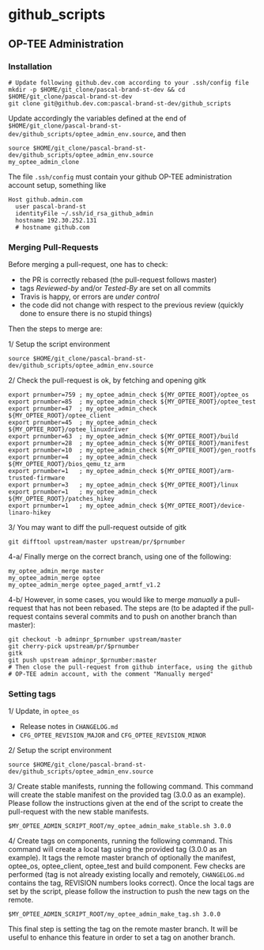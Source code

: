 # github_scripts

## OP-TEE Administration

### Installation

	# Update following github.dev.com according to your .ssh/config file
	mkdir -p $HOME/git_clone/pascal-brand-st-dev && cd $HOME/git_clone/pascal-brand-st-dev
	git clone git@github.dev.com:pascal-brand-st-dev/github_scripts

Update accordingly the variables defined at the end of
`$HOME/git_clone/pascal-brand-st-dev/github_scripts/optee_admin_env.source`,
and then

	source $HOME/git_clone/pascal-brand-st-dev/github_scripts/optee_admin_env.source
	my_optee_admin_clone

The file `.ssh/config` must contain your github OP-TEE administration
account setup, something like

	Host github.admin.com
	  user pascal-brand-st
	  identityFile ~/.ssh/id_rsa_github_admin
	  hostname 192.30.252.131
	  # hostname github.com


### Merging Pull-Requests

Before merging a pull-request, one has to check:
- the PR is correctly rebased (the pull-request follows master)
- tags _Reviewed-by_ and/or _Tested-By_ are set on all commits
- Travis is happy, or errors are _under control_
- the code did not change with respect to the previous review (quickly done
  to ensure there is no stupid things)

Then the steps to merge are:

1/ Setup the script environment

	source $HOME/git_clone/pascal-brand-st-dev/github_scripts/optee_admin_env.source

2/ Check the pull-request is ok, by fetching and opening gitk

	export prnumber=759 ; my_optee_admin_check ${MY_OPTEE_ROOT}/optee_os
	export prnumber=85  ; my_optee_admin_check ${MY_OPTEE_ROOT}/optee_test
	export prnumber=47  ; my_optee_admin_check ${MY_OPTEE_ROOT}/optee_client
	export prnumber=45  ; my_optee_admin_check ${MY_OPTEE_ROOT}/optee_linuxdriver
	export prnumber=63  ; my_optee_admin_check ${MY_OPTEE_ROOT}/build
	export prnumber=28  ; my_optee_admin_check ${MY_OPTEE_ROOT}/manifest
	export prnumber=10  ; my_optee_admin_check ${MY_OPTEE_ROOT}/gen_rootfs
	export prnumber=4   ; my_optee_admin_check ${MY_OPTEE_ROOT}/bios_qemu_tz_arm
	export prnumber=1   ; my_optee_admin_check ${MY_OPTEE_ROOT}/arm-trusted-firmware
	export prnumber=3   ; my_optee_admin_check ${MY_OPTEE_ROOT}/linux
	export prnumber=1   ; my_optee_admin_check ${MY_OPTEE_ROOT}/patches_hikey
	export prnumber=1   ; my_optee_admin_check ${MY_OPTEE_ROOT}/device-linaro-hikey

3/ You may want to diff the pull-request outside of gitk

	git difftool upstream/master upstream/pr/$prnumber

4-a/ Finally merge on the correct branch, using one of the following:

	my_optee_admin_merge master
	my_optee_admin_merge optee
	my_optee_admin_merge optee_paged_armtf_v1.2

4-b/ However, in some cases, you would like to merge _manually_ a pull-request
that has not been rebased. The steps are (to be adapted if the pull-request
contains several commits and to push on another branch than master):

	git checkout -b adminpr_$prnumber upstream/master
	git cherry-pick upstream/pr/$prnumber
	gitk
	git push upstream adminpr_$prnumber:master
	# Then close the pull-request from github interface, using the github
	# OP-TEE admin account, with the comment "Manually merged"



### Setting tags

1/ Update, in `optee_os`

- Release notes in `CHANGELOG.md`
- `CFG_OPTEE_REVISION_MAJOR` and `CFG_OPTEE_REVISION_MINOR`

2/ Setup the script environment

	source $HOME/git_clone/pascal-brand-st-dev/github_scripts/optee_admin_env.source

3/ Create stable manifests, running the following command. This command will
   create the stable manifest on the provided tag (3.0.0 as an example).
   Please follow the instructions given at the end of the script to create the
   pull-request with the new stable manifests.

	$MY_OPTEE_ADMIN_SCRIPT_ROOT/my_optee_admin_make_stable.sh 3.0.0

4/ Create tags on components, running the following command. This command will
   create a local tag using the provided tag (3.0.0 as an example). It tags
   the remote master branch of optionally the manifest, optee_os, optee_client,
   optee_test and build component. Few checks are performed (tag is not
   already existing locally and remotely, `CHANGELOG.md` contains the tag,
   REVISION numbers looks correct). Once the local tags are set by the script,
   please follow the instruction to push the new tags on the remote.

	$MY_OPTEE_ADMIN_SCRIPT_ROOT/my_optee_admin_make_tag.sh 3.0.0

This final step is setting the tag on the remote master branch. It will be
useful to enhance this feature in order to set a tag on another branch.

